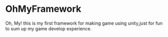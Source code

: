 # OhMyFramework
Oh, My! this is my first framework for making game using unity,just for fun to sum up my game develop experience.
